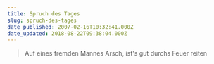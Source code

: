 ```yaml
---
title: Spruch des Tages
slug: spruch-des-tages
date_published: 2007-02-16T10:32:41.000Z
date_updated: 2018-08-22T09:38:04.000Z
---
```


> Auf eines fremden Mannes Arsch, ist's gut durchs Feuer reiten
